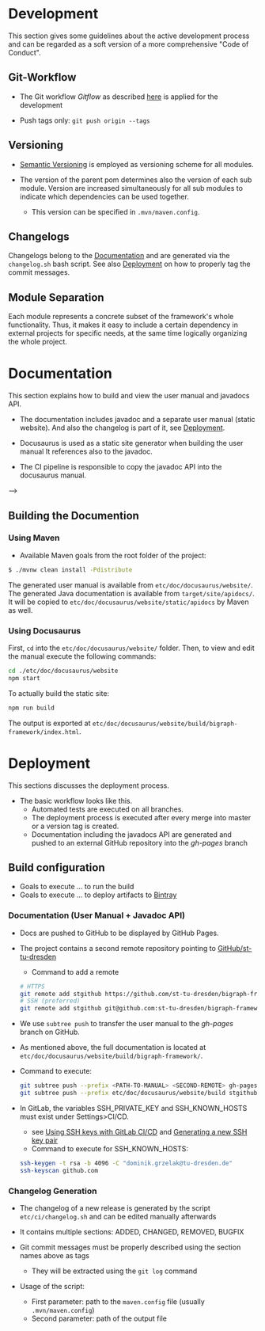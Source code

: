 # Development

This section gives some guidelines about the active development process and can be regarded as a soft version of a more comprehensive "Code of Conduct".

## Git-Workflow
- The Git workflow *Gitflow* as described [here](https://www.atlassian.com/git/tutorials/comparing-workflows/gitflow-workflow) 
is applied for the development 

- Push tags only: `git push origin --tags`

## Versioning

- [Semantic Versioning](https://semver.org/) is employed as versioning scheme for all modules.

- The version of the parent pom determines also the version of each sub module.
Version are increased simultaneously for all sub modules to indicate which dependencies
can be used together.
    - This version can be specified in `.mvn/maven.config`.

## Changelogs

Changelogs belong to the [Documentation](#Documentation) and are generated via the `changelog.sh` bash script. See also [Deployment](#Deployment) on how to properly tag the commit messages.

## Module Separation

Each module represents a concrete subset of the framework's whole functionality.
Thus, it makes it easy to include a certain dependency in external projects for
specific needs, at the same time logically organizing the whole project.

<!--_v3: current-->
<!--_v5: cdo migrated model-->
<!--_v6: with extra BBigraph container object-->

# Documentation

This section explains how to build and view the user manual and javadocs API.

- The documentation includes javadoc and a separate user manual (static website).
And also the changelog is part of it, see [Deployment](#Deployment).

- Docusaurus is used as a static site generator when building the user manual
It references also to the javadoc.
- The CI pipeline is responsible to copy the javadoc API into the docusaurus manual.
<!--- [MkDocs](https://www.mkdocs.org) is used as a static site generator, for building the user manual-->
<!--    - Must be installed on the machine:-->
<!--        - MkDocs, see [installation instructions](https://www.mkdocs.org/#installation)-->
<!--        - Theme: [Bootstrap](https://mkdocs.readthedocs.io/en/0.15.3/user-guide/styling-your-docs/#bootstrap-and-bootswatch-themes)-->
<!--<!--        - the theme is provided with the project and resides within `etc/doc/theme/mkdocs_windmill`-->-->
<!--    -->
<!--- The corresponding content of the documentation files are stored in `etc/doc/`-->
<!--- The layout is generated automatically-->

## Building the Documention

### Using Maven

- Available Maven goals from the root folder of the project:
```bash
$ ./mvnw clean install -Pdistribute
```
The generated user manual is available from `etc/doc/docusaurus/website/`.
The generated Java documentation is available from `target/site/apidocs/`.
It will be copied to `etc/doc/docusaurus/website/static/apidocs` by Maven as well.

### Using Docusaurus

First, `cd` into the `etc/doc/docusaurus/website/` folder.
Then, to view and edit the manual execute the following commands:
```bash
cd ./etc/doc/docusaurus/website
npm start
```
To actually build the static site:
```bash
npm run build
```
The output is exported at `etc/doc/docusaurus/website/build/bigraph-framework/index.html`.

<!--### Using Mkdocs directly-->

<!--- for testing purposes only-->

<!--You can also manually build the documentation using `mkdocs` directly:-->

<!--```bash-->
<!--# change into the 'etc/doc/' folder-->
<!--$ cd ./etc/doc/-->
<!--# start the build process: the html files are placed into the sub folder 'sites'-->
<!--$ mkdocs build-->
<!--# to publish them on a locally created web server (with auto-reload on changes)-->
<!--$ mkdocs serve-->
<!--```-->

# Deployment

This sections discusses the deployment process.

- The basic workflow looks like this.
  - Automated tests are executed on all branches.
  - The deployment process is executed after every merge into master or a 
    version tag is created.
  - Documentation including the javadocs API are generated and pushed to an
    external GitHub repository into the *gh-pages* branch

## Build configuration

- Goals to execute ... to run the build
- Goals to execute ... to deploy artifacts to [Bintray](https://bintray.com/)

### Documentation (User Manual + Javadoc API)

- Docs are pushed to GitHub to be displayed by GitHub Pages.
- The project contains a second remote repository pointing to [GitHub/st-tu-dresden](https://github.com/st-tu-dresden/)
    - Command to add a remote
    ```bash
    # HTTPS
    git remote add stgithub https://github.com/st-tu-dresden/bigraph-framework.git
    # SSH (preferred)
    git remote add stgithub git@github.com:st-tu-dresden/bigraph-framework.git
    ```
- We use `subtree push` to transfer the user manual to the *gh-pages* branch on GitHub.
- As mentioned above, the full documentation is located at `etc/doc/docusaurus/website/build/bigraph-framework/`.
- Command to execute:
    ```bash
    git subtree push --prefix <PATH-TO-MANUAL> <SECOND-REMOTE> gh-pages
    git subtree push --prefix etc/doc/docusaurus/website/build stgithub gh-pages
    ```

- In GitLab, the variables SSH_PRIVATE_KEY and SSH_KNOWN_HOSTS must exist under Settings>CI/CD.
    - see [Using SSH keys with GitLab CI/CD](https://docs.gitlab.com/ee/ci/ssh_keys/)
    and [Generating a new SSH key pair](https://docs.gitlab.com/ee/ssh/#generating-a-new-ssh-key-pair)
    - Command to execute for SSH_KNOWN_HOSTS:
    ```bash
    ssh-keygen -t rsa -b 4096 -C "dominik.grzelak@tu-dresden.de"
    ssh-keyscan github.com
    ```

### Changelog Generation

- The changelog of a new release is generated by the script `etc/ci/changelog.sh` and can be edited
manually afterwards
- It contains multiple sections: ADDED, CHANGED, REMOVED, BUGFIX
- Git commit messages must be properly described using the section names
above as tags
    - They will be extracted using the `git log` command
  
- Usage of the script:
    - First parameter: path to the `maven.config` file (usually `.mvn/maven.config`)
    - Second parameter: path of the output file